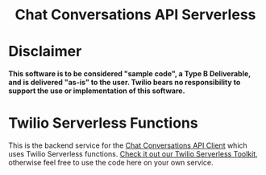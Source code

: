 <h1 align="center">Chat Conversations API Serverless</h1>

# Disclaimer

**This software is to be considered "sample code", a Type B Deliverable, and is delivered "as-is" to the user. Twilio bears no responsibility to support the use or implementation of this software.**

# Twilio Serverless Functions

This is the backend service for the [Chat Conversations API Client](https://github.com/TwilioLatamEngHub/chat-conversations-api-client) which uses Twilio Serverless functions. [Check it out our Twilio Serverless Toolkit](https://www.twilio.com/docs/labs/serverless-toolkit/getting-started), otherwise feel free to use the code here on your own service.
